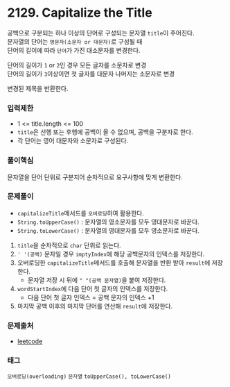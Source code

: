 # 2129. Capitalize the Title
공백으로 구분되는 하나 이상의 단어로 구성되는 문자열 `title`이 주어진다.  
문자열의 단어는 `영문자(소문자 or 대문자)`로 구성될 때  
단어의 길이에 따라 `단어`가 가진 대소문자를 변경한다.  

단어의 길이가 `1` or `2`인 경우 모든 글자를 소문자로 변경  
단어의 길이가 `3`이상이면 첫 글자를 대문자 나머지는 소문자로 변경  

변경된 제목을 반환한다.
### 입력제한
- 1 <= title.length <= 100
- `title`은 선행 또는 후행에 공백이 올 수 없으며, 공백을 구분자로 한다.
- 각 단어는 영어 대문자와 소문자로 구성된다.
### 풀이핵심
문자열을 단어 단위로 구분지어 순차적으로 요구사항에 맞게 변환한다.
### 문제풀이
- `capitalizeTitle`메서드를 `오버로딩`하여 활용한다.
- `String.toUpperCase()` : 문자열의 영소문자를 모두 영대문자로 바꾼다.
- `String.toLowerCase()` : 문자열의 영대문자를 모두 영소문자로 바꾼다.
1. `title`을 순차적으로 `char` 단위로 읽는다.
2. `' '(공백)` 문자일 경우 `imptyIndex`에 해당 공백문자의 인덱스를 저장한다.
3. 오버로딩한 `capitalizeTitle`메서드를 호출해 문자열을 반환 받아 `result`에 저장한다.
   - 문자열 저장 시 뒤에 `" "(공백 문자열)`을 붙여 저장한다.
4. `wordStartIndex`에 다음 단어 첫 글자의 인덱스를 저장한다.
   - 다음 단어 첫 글자 인덱스 = 공백 문자의 인덱스 +1
5. 마지막 공백 이후의 마지막 단어를 연산해 `result`에 저장한다.
### 문제출처
- [leetcode](https://leetcode.com/problems/capitalize-the-title/)
### 태그
`오버로딩(overloading)` `문자열` `toUpperCase(), toLowerCase()`